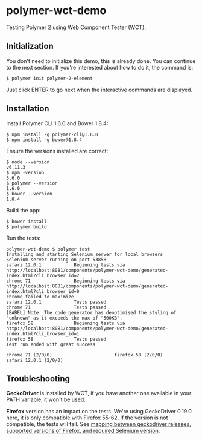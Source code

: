 # polymer-wct-demo

Testing Polymer 2 using Web Component Tester (WCT).

## Initialization

You don't need to initialize this demo, this is already done. You can continue
to the next section. If you're interested about how to do it, the command is:

    $ polymer init polymer-2-element

Just click ENTER to go next when the interactive commands are displayed.

## Installation

Install Polymer CLI 1.6.0 and Bower 1.8.4:

    $ npm install -g polymer-cli@1.6.0
    $ npm install -g bower@1.8.4

Ensure the versions installed are correct:

    $ node --version
    v6.11.3
    $ npm -version
    5.6.0
    $ polymer --version
    1.6.0
    $ bower --version
    1.8.4

Build the app:

    $ bower install
    $ polymer build

Run the tests:

```
polymer-wct-demo $ polymer test
Installing and starting Selenium server for local browsers
Selenium server running on port 53858
safari 12.0.1            Beginning tests via http://localhost:8081/components/polymer-wct-demo/generated-index.html?cli_browser_id=2
chrome 71                Beginning tests via http://localhost:8081/components/polymer-wct-demo/generated-index.html?cli_browser_id=0
chrome failed to maximize
safari 12.0.1            Tests passed
chrome 71                Tests passed
[BABEL] Note: The code generator has deoptimised the styling of "unknown" as it exceeds the max of "500KB".
firefox 58               Beginning tests via http://localhost:8081/components/polymer-wct-demo/generated-index.html?cli_browser_id=1
firefox 58               Tests passed
Test run ended with great success

chrome 71 (2/0/0)                       firefox 58 (2/0/0)                      safari 12.0.1 (2/0/0)
```

## Troubleshooting

**GeckoDriver** is installed by WCT, if you have another one available in your
PATH variable, it won't be used.

**Firefox** version has an impact on the tests. We're using GeckoDriver 0.19.0
here, it is only compatible with Firefox 55-62. If the version is not
compatible, the tests will fail. See [mapping between
geckodriver releases, supported versions of Firefox, and required Selenium
version](https://firefox-source-docs.mozilla.org/testing/geckodriver/geckodriver/Support.html).
